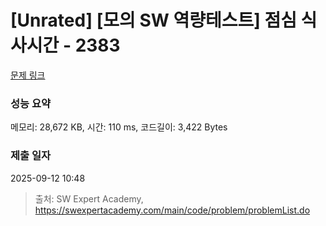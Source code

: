 # [Unrated] [모의 SW 역량테스트] 점심 식사시간 - 2383 

[문제 링크](https://swexpertacademy.com/main/code/problem/problemDetail.do?contestProbId=AV5-BEE6AK0DFAVl) 

### 성능 요약

메모리: 28,672 KB, 시간: 110 ms, 코드길이: 3,422 Bytes

### 제출 일자

2025-09-12 10:48



> 출처: SW Expert Academy, https://swexpertacademy.com/main/code/problem/problemList.do